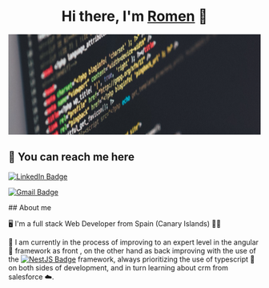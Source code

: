 <div align="center">
<h1 align="center">Hi there, I'm <a href="https://romencv.netlify.app/">Romen</a> 👋</h1>
</div>
<img  width="1500" height="200" src="https://github.com/romentoss/romentoss/blob/master/fondo.png?raw=true">

  ## 🔗 **You can reach me here**

<div>


 
[![LinkedIn Badge](https://img.shields.io/badge/LinkedIn-0A66C2?logo=linkedin&logoColor=fff&style=plastic)](https://www.linkedin.com/in/romentos/)


[![Gmail Badge](https://img.shields.io/badge/Gmail-EA4335?logo=gmail&logoColor=fff&style=plastic)](https://mail.google.com/mail/u/0/?fs=1&tf=cm&source=mailto&to=padilla.naranja@gmail.com)

</div>
## About me

🖥️ I'm a full stack Web Developer from Spain (Canary Islands) 🌴🌴

🙇 I am currently in the process of improving to an expert level in the angular 📕 framework as front , on the other hand as back improving with the use of the
[![NestJS Badge](https://img.shields.io/badge/NestJS-E0234E?logo=nestjs&logoColor=fff&style=plastic)](https://nestjs.com/)
framework, always prioritizing the use of typescript 📘 on both sides of development, and in turn learning about crm from salesforce ☁️.

<!--
**romentoss/romentoss** is a ✨ _special_ ✨ repository because its `README.md` (this file) appears on your GitHub profile.

Here are some ideas to get you started:

- 🔭 I’m currently working on ...
- 🌱 I’m currently learning ...
- 👯 I’m looking to collaborate on ...
- 🤔 I’m looking for help with ...
- 💬 Ask me about ...
- 📫 How to reach me: ...
- 😄 Pronouns: ...
- ⚡ Fun fact: ...
-->
